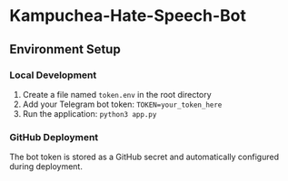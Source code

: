 # Kampuchea-Hate-Speech-Bot

## Environment Setup

### Local Development
1. Create a file named `token.env` in the root directory
2. Add your Telegram bot token: `TOKEN=your_token_here`
3. Run the application: `python3 app.py`

### GitHub Deployment
The bot token is stored as a GitHub secret and automatically configured during deployment.
